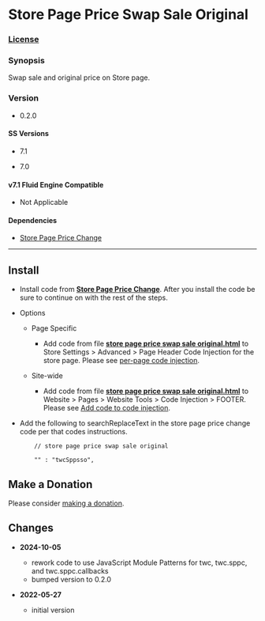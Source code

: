 # Store Page Price Swap Sale Original

### [License][1]

### Synopsis

Swap sale and original price on Store page.

### Version

  * 0.2.0

#### SS Versions

  * 7.1
  
  * 7.0

#### v7.1 Fluid Engine Compatible

  * Not Applicable

#### Dependencies

  * [Store Page Price Change][2]

---

## Install

* Install code from **[Store Page Price Change][3]**. After you install the code
  be sure to continue on with the rest of the steps.
  
* Options

  * Page Specific
  
    * Add code from file **[store page price swap sale original.html][4]** to
      Store Settings > Advanced > Page Header Code Injection for the store page.
      Please see [per-page code injection][5].
      
  * Site-wide
  
    * Add code from file **[store page price swap sale original.html][4]** to
      Website > Pages > Website Tools > Code Injection > FOOTER. Please see [Add
      code to code injection][6].
      
* Add the following to searchReplaceText in the store page price change code per
  that codes instructions.
  
  ```
      // store page price swap sale original
      
      "" : "twcSppsso",
    ```

## Make a Donation

Please consider [making a donation][7].

## Changes

* **2024-10-05**

  * rework code to use JavaScript Module Patterns for twc, twc.sppc, and
    twc.sppc.callbacks
  * bumped version to 0.2.0
  
* **2022-05-27**

  * initial version

[1]: https://github.com/tomsWebConsulting/twcsl/blob/main/LICENSE.txt#L1
[2]: https://github.com/tomsWebConsulting/twcsl/tree/main/Page/Store/Store%20Page%20Price%20Change
[3]: https://github.com/tomsWebConsulting/twcsl/tree/main/Page/Store/Store%20Page%20Price%20Change#store-page-price-change
[4]: store%20page%20price%20swap%20sale%20original.html#L1
[5]: https://support.squarespace.com/hc/en-us/articles/205815908-Using-code-injection#toc-per-page-code-injection
[6]: https://support.squarespace.com/hc/en-us/articles/205815908-Using-code-injection#toc-add-code-to-code-injection
[7]: https://github.com/tomsWebConsulting/twcsl#make-a-donation

